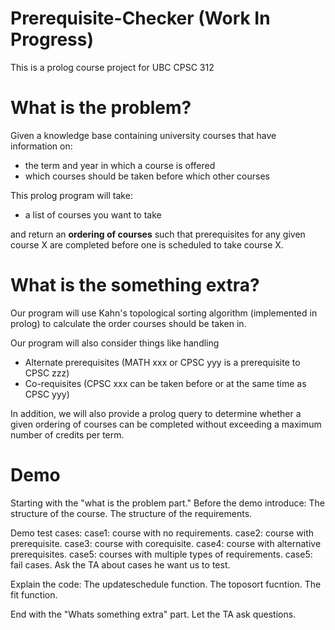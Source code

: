 # Prerequisite-Checker (Work In Progress)

This is a prolog course project for UBC CPSC 312

# What is the problem?

Given a knowledge base containing university courses that have information on:

- the term and year in which a course is offered
- which courses should be taken before which other courses

This prolog program will take:

- a list of courses you want to take

and return an **ordering of courses** such that prerequisites for any given course X are completed before one is scheduled to take course X.

# What is the something extra?

Our program will use Kahn's topological sorting algorithm (implemented in prolog) to calculate the order courses should be taken in.

Our program will also consider things like handling

- Alternate prerequisites (MATH xxx or CPSC yyy is a prerequisite to CPSC zzz)
- Co-requisites (CPSC xxx can be taken before or at the same time as CPSC yyy)

In addition, we will also provide a prolog query to determine whether a given ordering of courses can be completed without exceeding a maximum number of credits per term.

# Demo
Starting with the "what is the problem part."
Before the demo introduce:
  The structure of the course.
  The structure of the requirements.

Demo test cases:
  case1: course with no requirements.
  case2: course with prerequisite.
  case3: course with corequisite.
  case4: course with alternative prerequisites.
  case5: courses with multiple types of requirements.
  case5: fail cases.
Ask the TA about cases he want us to test.

Explain the code:
  The updateschedule function.
  The toposort fucntion.
  The fit function.

End with the "Whats something extra" part.
Let the TA ask questions.
  
